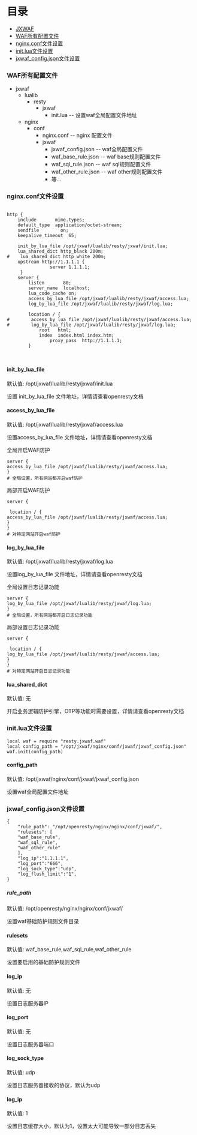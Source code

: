 

# 目录

- [JXWAF](#jxwaf)
- [WAF所有配置文件](#waf所有配置文件)
- [nginx.conf文件设置](#nginxconf文件设置)
- [init.lua文件设置](#initlua文件设置)
- [jxwaf_config.json文件设置](#jxwaf_configjson文件设置)


### WAF所有配置文件
- jxwaf
    - lualib
        - resty
            - jxwaf
                - init.lua -- 设置waf全局配置文件地址
    - nginx
        - conf
            - nginx.conf -- nginx 配置文件
            - jxwaf
                - jxwaf_config.json --  waf全局配置文件
                - waf_base_rule.json -- waf base规则配置文件
                - waf_sql_rule.json -- waf sql规则配置文件
                - waf_other_rule.json -- waf other规则配置文件
                - 等...
### nginx.conf文件设置
```

http {
    include       mime.types;
    default_type  application/octet-stream;
    sendfile        on;
    keepalive_timeout  65;

    init_by_lua_file /opt/jxwaf/lualib/resty/jxwaf/init.lua;
    lua_shared_dict http_black 200m; 
#    lua_shared_dict http_white 200m; 
    upstream http://1.1.1.1 {
                server 1.1.1.1;
     }
    server {
        listen       80;
        server_name  localhost;
        lua_code_cache on;
        access_by_lua_file /opt/jxwaf/lualib/resty/jxwaf/access.lua;
        log_by_lua_file /opt/jxwaf/lualib/resty/jxwaf/log.lua;

        location / {
#        access_by_lua_file /opt/jxwaf/lualib/resty/jxwaf/access.lua;
#        log_by_lua_file /opt/jxwaf/lualib/resty/jxwaf/log.lua;
            root   html;
            index  index.html index.htm;
                proxy_pass  http://1.1.1.1;
        }



```
#### init_by_lua_file 

默认值: /opt/jxwaf/lualib/resty/jxwaf/init.lua

设置 init_by_lua_file 文件地址，详情请查看openresty文档

#### access_by_lua_file 

默认值: /opt/jxwaf/lualib/resty/jxwaf/access.lua

设置access_by_lua_file 文件地址，详情请查看openresty文档

全局开启WAF防护
```
server {
access_by_lua_file /opt/jxwaf/lualib/resty/jxwaf/access.lua; 
}
# 全局设置，所有网站都开启waf防护
```

局部开启WAF防护

```
server {

 location / {
access_by_lua_file /opt/jxwaf/lualib/resty/jxwaf/access.lua; 
}
}
# 对特定网站开启waf防护
```
#### log_by_lua_file

默认值: /opt/jxwaf/lualib/resty/jxwaf/log.lua

设置log_by_lua_file 文件地址，详情请查看openresty文档

全局设置日志记录功能
```
server {
log_by_lua_file /opt/jxwaf/lualib/resty/jxwaf/log.lua; 
}
# 全局设置，所有网站都开启日志记录功能
```

局部设置日志记录功能

```
server {

 location / {
log_by_lua_file /opt/jxwaf/lualib/resty/jxwaf/access.lua; 
}
}
# 对特定网站开启日志记录功能
```
#### lua_shared_dict 
默认值: 无

开启业务逻辑防护引擎，OTP等功能时需要设置，详情请查看openresty文档


### init.lua文件设置
```
local waf = require "resty.jxwaf.waf"
local config_path = "/opt/jxwaf/nginx/conf/jxwaf/jxwaf_config.json" 
waf.init(config_path)
```
#### config_path 
默认值: /opt/jxwaf/nginx/conf/jxwaf/jxwaf_config.json

设置waf全局配置文件地址


### jxwaf_config.json文件设置
```
{
    "rule_path": "/opt/openresty/nginx/nginx/conf/jxwaf/",
    "rulesets": [
	"waf_base_rule",
	"waf_sql_rule",
	"waf_other_rule"
    ],
    "log_ip":"1.1.1.1",
    "log_port":"666",
    "log_sock_type":"udp",
    "log_flush_limit":"1",
}
```

##### rule_path
默认值: /opt/openresty/nginx/nginx/conf/jxwaf/

设置waf基础防护规则文件目录

#### rulesets
默认值: waf_base_rule,waf_sql_rule,waf_other_rule

设置要启用的基础防护规则文件

#### log_ip
默认值: 无

设置日志服务器IP

#### log_port
默认值: 无

设置日志服务器端口

#### log_sock_type
默认值: udp

设置日志服务器接收的协议，默认为udp

#### log_ip
默认值: 1

设置日志缓存大小，默认为1，设置太大可能导致一部分日志丢失


